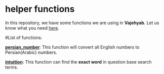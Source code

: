 # helper functions
In this repository, we have some functions we are using in **Vajehyab**. Let us know what you need [here](https://github.com/Vajehyab/helper-functions/issues).

#List of functions:

[**persian_number**](https://github.com/Vajehyab/helper-functions/blob/master/persian_numbers.php): This function will convert all English numbers to Persian(Arabic) numbers.


[**intuition**](https://github.com/Vajehyab/helper-functions/blob/master/intuition.php): This function can find the **exact word** in question base search terms.
